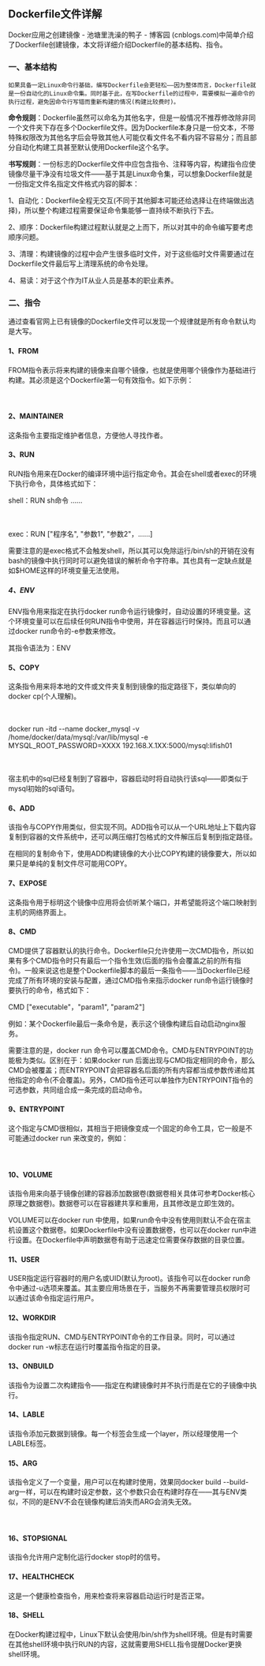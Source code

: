 ## Dockerfile文件详解
Docker应用之创建镜像 - 池塘里洗澡的鸭子 - 博客园 (cnblogs.com)中简单介绍了Dockerfile创建镜像，本文将详细介绍Dockerfile的基本结构、指令。

### 一、基本结构

    如果具备一定Linux命令行基础，编写Dockerfile会更轻松——因为整体而言，Dockerfile就是一份自动化的Linux命令集。同时基于此，在写Dockerfile的过程中，需要模拟一遍命令的执行过程，避免因命令行写错而重新构建的情况(构建比较费时)。

**命令规则**：Dockerfile虽然可以命名为其他名字，但是一般情况不推荐修改除非同一个文件夹下存在多个Dockerfile文件。因为Dockerfile本身只是一份文本，不带特殊权限改为其他名字后会导致其他人可能仅看文件名不看内容不容易分；而且部分自动化构建工具甚至默认使用Dockerfile这个名字。

**书写规则**：一份标志的Dockerfile文件中应包含指令、注释等内容，构建指令应使镜像尽量干净没有垃圾文件——基于其是Linux命令集，可以想象Dockerfile就是一份指定文件名指定文件格式内容的脚本：

1、自动化：Dockerfile全程无交互(不同于其他脚本可能还给选择让在终端做出选择)，所以整个构建过程需要保证命令集能够一直持续不断执行下去。

2、顺序：Dockerfile构建过程默认就是之上而下，所以对其中的命令编写要考虑顺序问题。

3、清理：构建镜像的过程中会产生很多临时文件，对于这些临时文件需要通过在Dockerfile文件最后写上清理系统的命令处理。

4、易读：对于这个作为IT从业人员是基本的职业素养。

### 二、指令

通过查看官网上已有镜像的Dockerfile文件可以发现一个规律就是所有命令默认均是大写。

#### 1、FROM

FROM指令表示将来构建的镜像来自哪个镜像，也就是使用哪个镜像作为基础进行构建。其必须是这个Dockerfile第一句有效指令。如下示例：

　　　　　　　　　　

#### 2、MAINTAINER

这条指令主要指定维护者信息，方便他人寻找作者。

#### 3、RUN

RUN指令用来在Docker的编译环境中运行指定命令。其会在shell或者exec的环境下执行命令，具体格式如下：

shell：RUN sh命令 ……

　　　　　　　　　　

exec：RUN ["程序名", "参数1", "参数2"，……]

需要注意的是exec格式不会触发shell，所以其可以免除运行/bin/sh的开销在没有bash的镜像中执行同时可以避免错误的解析命令字符串。其也具有一定缺点就是如$HOME这样的环境变量无法使用。

##### 4、ENV

ENV指令用来指定在执行docker run命令运行镜像时，自动设置的环境变量。这个环境变量可以在后续任何RUN指令中使用，并在容器运行时保持。而且可以通过docker run命令的-e参数来修改。

其指令语法为：ENV <key> <value>

#### 5、COPY

这条指令用来将本地的文件或文件夹复制到镜像的指定路径下，类似单向的docker cp(个人理解)。

　　　　　　　　　　

docker run -itd --name docker_mysql -v /home/docker/data/mysql:/var/lib/mysql  -e MYSQL_ROOT_PASSWORD=XXXX 192.168.X.1XX:5000/mysql:lifish01

　　　　　　　　

宿主机中的sql已经复制到了容器中，容器启动时将自动执行该sql——即类似于mysql初始的sql语句。

#### 6、ADD

该指令与COPY作用类似，但实现不同。ADD指令可以从一个URL地址上下载内容复制到容器的文件系统中，还可以两压缩打包格式的文件解压后复制到指定路径。

在相同的复制命令下，使用ADD构建镜像的大小比COPY构建的镜像要大，所以如果只是单纯的复制文件尽可能用COPY。

#### 7、EXPOSE

这条指令用于标明这个镜像中应用将会侦听某个端口，并希望能将这个端口映射到主机的网络界面上。

#### 8、CMD

CMD提供了容器默认的执行命令。Dockerfile只允许使用一次CMD指令，所以如果有多个CMD指令时只有最后一个指令生效(后面的指令会覆盖之前的所有指令)。一般来说这也是整个Dockerfile脚本的最后一条指令——当Dockerfile已经完成了所有环境的安装与配置，通过CMD指令来指示docker run命令运行镜像时要执行的命令，格式如下：

CMD ["executable"，"param1", "param2"]

例如：某个Dockerfile最后一条命令是，表示这个镜像构建后自动启动nginx服务。

需要注意的是，docker run 命令可以覆盖CMD命令。CMD与ENTRYPOINT的功能极为类似。区别在于：如果docker run 后面出现与CMD指定相同的命令，那么CMD会被覆盖；而ENTRYPOINT会把容器名后面的所有内容都当成参数传递给其他指定的命令(不会覆盖)。另外，CMD指令还可以单独作为ENTRYPOINT指令的可选参数，共同组合成一条完成的启动命令。

#### 9、ENTRYPOINT

这个指定与CMD很相似，其相当于把镜像变成一个固定的命令工具，它一般是不可能通过docker run 来改变的，例如：

　　　　　　　　　　

#### 10、VOLUME

该指令用来向基于镜像创建的容器添加数据卷(数据卷相关具体可参考Docker核心原理之数据卷)。数据卷可以在容器建共享和重用，且其修改是立即生效的。

VOLUME可以在docker run 中使用，如果run命令中没有使用则默认不会在宿主机设置这个数据卷。如果Dockerfile中没有设置数据卷，也可以在docker run中进行设置。在Dockerfile中声明数据卷有助于迅速定位需要保存数据的目录位置。

#### 11、USER

USER指定运行容器时的用户名或UID(默认为root)。该指令可以在docker run命令中通过-u选项来覆盖。其主要应用场景在于，当服务不再需要管理员权限时可以通过该命令指定运行用户。

#### 12、WORKDIR

该指令指定RUN、CMD与ENTRYPOINT命令的工作目录。同时，可以通过docker run -w标志在运行时覆盖指令指定的目录。

#### 13、ONBUILD

该指令为设置二次构建指令——指定在构建镜像时并不执行而是在它的子镜像中执行。

#### 14、LABLE

该指令添加元数据到镜像。每一个标签会生成一个layer，所以经理使用一个LABLE标签。

#### 15、ARG

该指令定义了一个变量，用户可以在构建时使用，效果同docker build --build-arg一样，可以在构建时设定参数，这个参数只会在构建时存在——其与ENV类似，不同的是ENV不会在镜像构建后消失而ARG会消失无效。

　　　　　　　　　　

#### 16、STOPSIGNAL

该指令允许用户定制化运行docker stop时的信号。

#### 17、HEALTHCHECK

这是一个健康检查指令，用来检查将来容器启动运行时是否正常。

#### 18、SHELL

在Docker构建过程中，Linux下默认会使用/bin/sh作为shell环境。但是有时需要在其他shell环境中执行RUN的内容，这就需要用SHELL指令提醒Docker更换shell环境。
